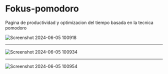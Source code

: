 # Fokus-pomodoro
Pagina de productividad y optimizacion del tiempo basada en la tecnica pomodoro

![Screenshot 2024-06-05 100918](https://github.com/Erasmo0Castro/Fokus-pomodoro/assets/131415353/7f782ee1-4a07-4f2c-8b09-23c44f656b9a)

------------
![Screenshot 2024-06-05 100934](https://github.com/Erasmo0Castro/Fokus-pomodoro/assets/131415353/d4c5d452-7d2f-454d-a341-ce60323cde5b)


------------
![Screenshot 2024-06-05 100954](https://github.com/Erasmo0Castro/Fokus-pomodoro/assets/131415353/2e67b3b5-2418-4faa-8e02-55ced306a4ba)
